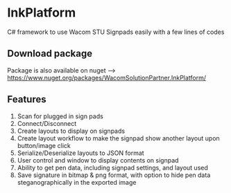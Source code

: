 # InkPlatform
C# framework to use Wacom STU Signpads easily with a few lines of codes
## Download package
Package is also available on nuget --> https://www.nuget.org/packages/WacomSolutionPartner.InkPlatform/
## Features
1. Scan for plugged in sign pads
2. Connect/Disconnect 
3. Create layouts to display on signpads
4. Create layout workflow to make the signpad show another layout upon button/image click
5. Serialize/Deserialize layouts to JSON format
6. User control and window to display contents on signpad
7. Ability to get pen data, including signpad settings, and layout used
8. Save signature in bitmap & png format, with option to hide pen data steganographically in the exported image

